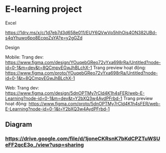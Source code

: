 # E-learning project

Excel

https://1drv.ms/x/c/1d7eb7d3d658e011/EUY6QVwVp5hIhOis4ON382UBd-s4qYhuwo6po8EcqoZsYA?e=y2gGZd

Design

Mobile:
Trang dev: https://www.figma.com/design/YOuqebGReo72vYxa698rRa/Untitled?node-id=0-1&m=dev&t=8QCmpvEGwJhBLchX-1
Trang preview hoạt động: https://www.figma.com/proto/YOuqebGReo72vYxa698rRa/Untitled?node-id=0-1&t=8QCmpvEGwJhBLchX-1

Web:
Trang dev: https://www.figma.com/design/5dnOPTMy7rCld4K1h4sFER/web-E-Learning?node-id=0-1&m=dev&t=Y2bXQ3w4AydPFrbd-1
Trang preview hoạt động: https://www.figma.com/proto/5dnOPTMy7rCld4K1h4sFER/web-E-Learning?node-id=0-1&t=Y2bXQ3w4AydPFrbd-1
## Diagram
### https://drive.google.com/file/d/1joneCKRsnK7bKdCPZTuWSUeFF2qcE3o_/view?usp=sharing
